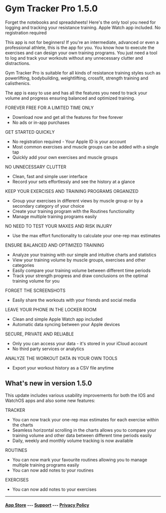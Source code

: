 # Gym Tracker Pro 1.5.0

Forget the notebooks and spreadsheets! Here's the only tool you need for logging and tracking your resistance training. Apple Watch app included. No registration required

This app is not for beginners! If you're an intermediate, advanced or even a professional athlete, this is the app for you. You know how to execute the exercises and can design your own training programs. You just need a tool to log and track your workouts without any unnecessary clutter and distractions.

Gym Tracker Pro is suitable for all kinds of resistance training styles such as powerlifting, bodybuilding, weightlifting, crossfit, strength training and calisthenics.

The app is easy to use and has all the features you need to track your volume and progress ensuring balanced and optimized training.

FOREVER FREE FOR A LIMITED TIME ONLY
- Download now and get all the features for free forever
- No ads or in-app purchases

GET STARTED QUICKLY
- No registration required - Your Apple ID is your account
- Most common exercises and muscle groups can be added with a single tap
- Quickly add your own exercises and muscle groups

NO UNNECESSARY CLUTTER
- Clean, fast and simple user interface
- Record your sets effortlessly and see the history at a glance

KEEP YOUR EXERCISES AND TRAINING PROGRAMS ORGANIZED
- Group your exercises in different views by muscle group or by a secondary category of your choice
- Create your training program with the Routines functionality
- Manage multiple training programs easily

NO NEED TO TEST YOUR MAXES AND RISK INJURY
- Use the max effort functionality to calculate your one-rep max estimates

ENSURE BALANCED AND OPTIMIZED TRAINING
- Analyze your training with our simple and intuitive charts and statistics
- View your training volume by muscle groups, exercises and other categories
- Easily compare your training volume between different time periods
- Track your strength progress and draw conclusions on the optimal training volume for you

FORGET THE SCREENSHOTS
- Easily share the workouts with your friends and social media

LEAVE YOUR PHONE IN THE LOCKER ROOM
- Clean and simple Apple Watch app included
- Automatic data syncing between your Apple devices

SECURE, PRIVATE AND RELIABLE
- Only you can access your data - it's stored in your iCloud account
- No third party services or analytics

ANALYZE THE WORKOUT DATA IN YOUR OWN TOOLS
- Export your workout history as a CSV file anytime


## What's new in version 1.5.0

This update includes various usability improvements for both the IOS and WatchOS apps and also some new features:

TRACKER
- You can now track your one-rep max estimates for each exercise within the charts
- Seamless horizontal scrolling in the charts allows you to compare your training volume and other data between different time periods easily
- Daily, weekly and monthly volume tracking is now available

ROUTINES
- You can now mark your favourite routines allowing you to manage multiple training programs easily
- You can now add notes to your routines

EXERCISES
- You can now add notes to your exercises

---

#### [App Store](https://apps.apple.com/fi/app/gym-tracker-pro/id1627284978) --- [Support](support.md) --- [Privacy Policy](privacy-policy.md)
